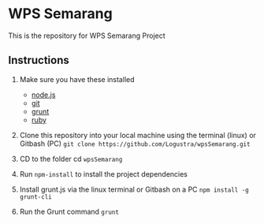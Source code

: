 # WPS Semarang
This is the repository for WPS Semarang Project

## Instructions

1. Make sure you have these installed
	- [node.js](http://nodejs.org/)
	- [git](http://git-scm.com/)
	- [grunt](http://gruntjs.com/)
	- [ruby](https://www.ruby-lang.org/)

2. Clone this repository into your local machine using the terminal (linux) or Gitbash (PC) `git clone https://github.com/Logustra/wpsSemarang.git`
3. CD to the folder cd `wpsSemarang`
4. Run `npm-install` to install the project dependencies
5. Install grunt.js via the linux terminal or Gitbash on a PC `npm install -g grunt-cli`
6. Run the Grunt command `grunt`
